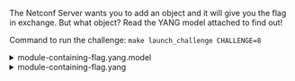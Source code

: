 The Netconf Server wants you to add an object and it will give you the flag in exchange.
But what object? Read the YANG model attached to find out!

Command to run the challenge: `make launch_challenge CHALLENGE=8`

<details>
  <summary>module-containing-flag.yang.model</summary>

````
module: module-containing-flag
  +--rw flag-container
     +--rw objects-to-set
     |  +--rw objects* [name]
     |     +--rw name                      string
     |     +--rw set-one-of-this*          string
     |     +--rw set-me-to-get-the-flag?   boolean
     +--ro flag?             string
````

</details>

<details>
  <summary>module-containing-flag.yang</summary>

````
module module-containing-flag {
    yang-version 1.1;
    namespace "urn:module-flag:1.0";
  prefix "module-flag";

  contact
    "florian.salaun@nokia.com";

  description
    "Basic model used for a CTF aiming at make people familiar with NETCONF";

  revision "2024-07-11" {
   description "Creation";
  }

  typedef leaf-list-enum
  {
    type enumeration
    {
        enum one;
        enum two;
        enum three;
    }
  }

  grouping object-grouping
  {
      leaf-list set-one-of-this
      {
          type string;
          description "Set one of these values to get the flag";
      }
      leaf set-me-to-get-the-flag
      {
          type boolean;
          description "Set me to true to get the flag";
      }
  }


  container flag-container
  {
    container objects-to-set {
      list objects
      {
          key "name";
          description "List of objects, set one to get the flag";
          leaf name
          {
              type string;
              description "The name of the object";
          }
          uses object-grouping;
      }
    }


      leaf flag
      {
          config false;
          type string;
          description "The flag";
      }
  }
}
````

</details>